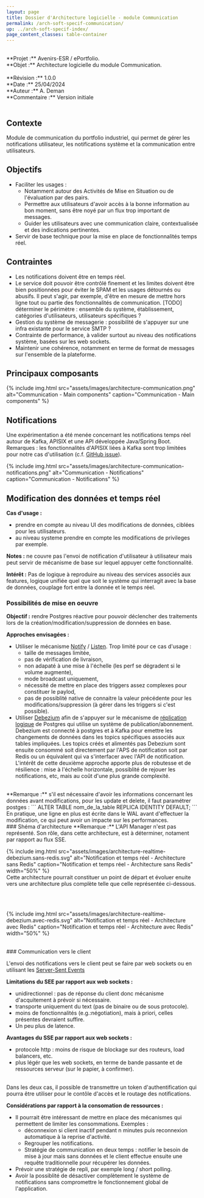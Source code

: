 ```yaml
---
layout: page
title: Dossier d'Architecture logicielle - module Communication
permalink: /arch-soft-specif-communication/
up: ../arch-soft-specif-index/
page_content_classes: table-container
---
```


<br/>
**Projet :** Avenirs-ESR / ePortfolio. <br/>
**Objet :** Architecture logicielle du module Communication.<br/>
<br/>
**Révision :** 1.0.0<br/>
**Date :** 25/04/2024<br/>
**Auteur :** A. Deman<br/>
**Commentaire :** Version initiale<br/>
<br/>

## Contexte
Module de communication du portfolio industriel, qui permet de gérer les notifications utilisateur, les notifications système et la communication entre utilisateurs. 

## Objectifs 
- Faciliter les usages : 
  - Notamment autour des Activités de Mise en Situation ou de l'évaluation par des pairs. 
  - Permettre aux utilisateurs d'avoir accès à la bonne information au bon moment, sans être noyé par un flux trop important de messages.
  - Guider les utilisateurs avec une communication claire, contextualisée et des indications pertinentes.
- Servir de base technique pour la mise en place de fonctionnalités temps réel.


## Contraintes
- Les notifications doivent être en temps réel.
- Le service doit pouvoir être contrôlé finement et les limites doivent être bien positionnées pour éviter le SPAM et les usages détournés ou abusifs. Il peut s'agir, par exemple, d'être en mesure de mettre hors ligne tout ou partie des fonctionnalités de communication. [TODO] déterminer le périmètre : ensemble du système, établissement, catégories d'utilisateurs, utilisateurs spécifiques ?
- Gestion du système de messagerie : possibilité de s'appuyer sur une infra existante pour le service SMTP ? 
- Contrainte de performance, à valider surtout au niveau des notifications système, basées sur les web sockets.
- Maintenir une cohérence, notamment en terme de format de messages sur l'ensemble de la plateforme.


## Principaux composants

{% include img.html
        src="assets/images/architecture-communication.png"
        alt="Communication - Main components"
        caption="Communication - Main components"
%}

## Notifications
Une expérimentation a été menée concernant les notifications temps réel autour de Kafka, APISIX et une API développée Java/Spring Boot.<br/>
Remarques : les fonctionnalités d'APISIX liées à Kafka sont trop limitées pour notre cas d'utilisation (c.f. [GitHub issue](https://github.com/apache/apisix/issues/10947#issuecomment-2014182230)).  

{% include img.html
        src="assets/images/architecture-communication-notifications.png"
        alt="Communication - Notifications"
        caption="Communication - Notifications"
%}

## Modification des données et temps réel

**Cas d'usage :** 
- prendre en compte au niveau UI des modifications de données, ciblées pour les utilisateurs. 
- au niveau systeme prendre en compte les modifications de privileges par exemple.

**Notes :** ne couvre pas l'envoi de notification d'utilisateur à utilisateur mais peut servir de mécanisme de base sur lequel appuyer cette fonctionnalité.

**Intérêt :** Pas de logique à reproduire au niveau des services associés aux features, logique unifiée quel que soit le système qui interragit avec la base de données, couplage fort entre la donnée et le temps réel. 

### Possibilités de mise en oeuvre

**Objectif :** rendre Postgres réactive pour pouvoir déclencher des traitements lors de la création/modification/suppression de données en base. 

**Approches envisagées :**
- Utiliser le mécanisme [Notify](https://www.postgresql.org/docs/current/sql-notify.html) / [Listen](https://www.postgresql.org/docs/current/sql-listen.html). Trop limité pour ce cas d'usage :
  - taille de messages limitée,
  - pas de vérification de livraison,
  - non adapaté à une mise à l'échelle (les perf se dégradent si le volume augmente),
  - mode broadcast uniquement,
  - nécessité de mettre en place des triggers assez complexes pour constituer le paylod,
  - pas de possiblité native de connaitre la valeur précédente pour les modifications/suppression (à gérer dans les triggers si c'est possible).<br/>
- Utiliser [Debezium](https://debezium.io/) afin de s'appuyer sur le mécanisme de [réplication logique](https://docs.postgresql.fr/10/logical-replication.html) de Postgres qui utilise un système de publication/abonnement. Debezium est connecté à postgres et à Kafka pour emettre les changements de données dans les topics spécifiques associés aux tables impliquées. Les topics créés et alimentés pas Debezium sont ensuite consommé soit directement par l'APS de notification soit par Redis ou un équivalent qui va s'interfacer avec l'API de notification. L'intérêt de cette deuxième approche apporte plus de robutesse et de résilience : mise à l'échelle horizontale, possiblité de rejouer les notifications, etc, mais au coût d'une plus grande complexité.
<br/>
**Remarque :** s'il est nécessaire d'avoir les informations concernant les données avant modifications, pour les update et delete, il faut paramétrer postges : 
```
ALTER TABLE nom_de_la_table REPLICA IDENTITY DEFAULT;
```
En pratique, une ligne en plus est écrite dans le WAL avant d'effectuer la modification, ce qui peut avoir un impacte sur les performances.

<br/>
### Shéma d'architecture
**Remarque :** L'API Manager n'est pas représenté. Son rôle, dans cette architecture, est à déterminer, notament par rapport au flux SSE.

{% include img.html
        src="assets/images/architecture-realtime-debezium.sans-redis.svg"
        alt="Notification et temps réel - Architecture sans Redis"
        caption="Notification et temps réel - Architecture sans Redis"
        width="50%"
%}
<br/>
Cette architecture pourrait constituer un point de départ et évoluer enuite vers une architecture plus complète telle que celle représentée ci-dessous.

<br/><br/>

{% include img.html
        src="assets/images/architecture-realtime-debezium.avec-redis.svg"
        alt="Notification et temps réel - Architecture avec Redis"
        caption="Notification et temps réel - Architecture avec Redis"
        width="50%"
%}

<br/>
### Communication vers le client

L'envoi des notifications vers le client peut se faire par web sockets ou en utilisant les [Server-Sent Events](https://developer.mozilla.org/en-US/docs/Web/API/Server-sent_events/Using_server-sent_events.)
<br/>

**Limitations du SEE par  rapport aux web sockets :**
- unidirectionnel : pas de réponse du client donc mécanisme d'acquitement à prévoir si nécessaire.
- transporte uniquement du text (pas de binaire ou de sous protocole).
- moins de fonctionnalités (e.g.:négotiation), mais à priori, celles présentes devraient suffire. 
- Un peu plus de latence.

**Avantages du SSE par rapport aux web sockets :**
- protocole http : moins de risque de blockage sur des routeurs, load balancers, etc.
- plus légér que les web sockets, en terme de bande passante et de ressources serveur (sur le papier, à confirmer).
<br/>
Dans les deux cas, il possible de transmettre un token d'authentification qui pourra être utiliser pour le contôle d'accès et le routage des notifications.

**Considérations par rapport à la consomation de ressources :**
- Il pourrait être intéressant de mettre en place des mécanismes qui permettent de limiter les consommations. Exemples :
   - déconnexion si client inactif pendant n minutes puis reconnexion automatique à la reprise d'activité.
   - Regrouper les notifications.
   - Stratégie de communication en deux temps : notifier le besoin de mise à jour mais sans données et le client effectue ensuite une requête traditionnelle pour récupérer les données. 
- Prévoir une stratégie de repli, par exemple long / short polling.
- Avoir la possiblité de désactiver complètement le système de notifications sans compromettre le fonctionnement global de l'application.

